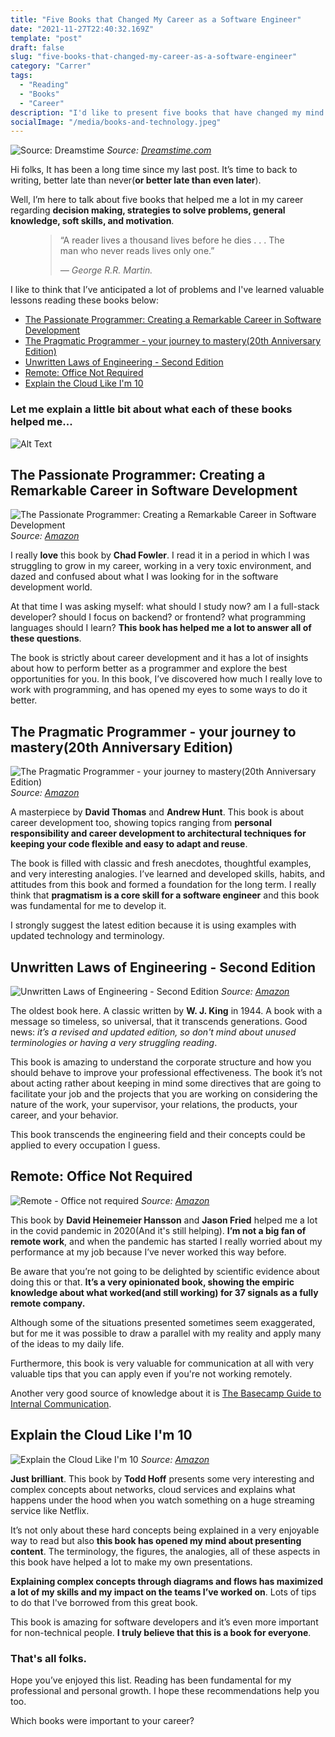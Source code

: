 ```yaml
---
title: "Five Books that Changed My Career as a Software Engineer"
date: "2021-11-27T22:40:32.169Z"
template: "post"
draft: false
slug: "five-books-that-changed-my-career-as-a-software-engineer"
category: "Carrer"
tags:
  - "Reading"
  - "Books"
  - "Career"
description: "I'd like to present five books that have changed my mind about software development showing me lots of concepts, techniques and tips. Let's see them and why I think they were so valuable to me"
socialImage: "/media/books-and-technology.jpeg"
---
```


![Source: Dreamstime](/media/books-and-technology.jpeg)
*Source: [Dreamstime.com](https://www.dreamstime.com/dictionary-modern-library-web-archive-literature-digital-culture-vector-people-reading-books-using-technology-image137941857)*

Hi folks, It has been a long time since my last post. It’s time to back to writing, better late than never(**or better late than even later**).

Well, I’m here to talk about five books that helped me a lot in my career regarding **decision making, strategies to solve problems, general knowledge, soft skills, and motivation**. 

<figure>
	<blockquote>
		<p>“A reader lives a thousand lives before he dies . . . The man who never reads lives only one.”</p>
		<footer>
			<cite>— George R.R. Martin.</cite>
		</footer>
	</blockquote>
</figure>

I like to think that I’ve anticipated a lot of problems and I've learned valuable lessons reading these books below:

- [The Passionate Programmer: Creating a Remarkable Career in Software Development](#the-passionate-programmer-creating-a-remarkable-career-in-software-development)
- [The Pragmatic Programmer - your journey to mastery(20th Anniversary Edition)](#the-pragmatic-programmer---your-journey-to-mastery(20th-anniversary-edition))
- [Unwritten Laws of Engineering - Second Edition](#unwritten-laws-of-engineering---second-edition)
- [Remote: Office Not Required](#remote-office-not-required)
- [Explain the Cloud Like I'm 10](#explain-the-cloud-like-im-10)

### Let me explain a little bit about what each of these books helped me...

![Alt Text](https://media.giphy.com/media/XoW4aVP3LhBaoB7FuJ/giphy.gif)


## The Passionate Programmer: Creating a Remarkable Career in Software Development

![The Passionate Programmer: Creating a Remarkable Career in Software Development](/media/the-passionate-programmer(cover).jpg)
*Source: [Amazon](https://images.app.goo.gl/Ya2PZMqa3n9NNzbE8)*


I really **love** this book by **Chad Fowler**. I read it in a period in which I was struggling to grow in my career, working in a very toxic environment, and dazed and confused about what I was looking for in the software development world. 

At that time I was asking myself: what should I study now? am I a full-stack developer? should I focus on backend? or frontend? what programming languages should I learn? **This book has helped me a lot to answer all of these questions**.

The book is strictly about career development and it has a lot of insights about how to perform better as a programmer and explore the best opportunities for you.
In this book, I’ve discovered how much I really love to work with programming, and has opened my eyes to some ways to do it better.

## The Pragmatic Programmer - your journey to mastery(20th Anniversary Edition)

![The Pragmatic Programmer - your journey to mastery(20th Anniversary Edition)](/media/the-pragmatic-programmer-your-journey-to-mastery.jpg)
*Source: [Amazon](https://images.app.goo.gl/iZCcYsJFcKYTujMF8)*

A masterpiece by **David Thomas** and **Andrew Hunt**. This book is about career development too, showing topics ranging from **personal responsibility and career development to architectural techniques for keeping your code flexible and easy to adapt and reuse**.

The book is filled with classic and fresh anecdotes, thoughtful examples, and very interesting analogies. I’ve learned and developed skills, habits, and attitudes from this book and formed a foundation for the long term. I really think that **pragmatism is a core skill for a software engineer** and this book was fundamental for me to develop it.

I strongly suggest the latest edition because it is using examples with updated technology and terminology.

##  Unwritten Laws of Engineering - Second Edition

![Unwritten Laws of Engineering - Second Edition](/media/the-unwritten-laws-of-engineering(cover).jpg)
*Source: [Amazon](https://images.app.goo.gl/SEVHbuMCVc4wPabb8)*

The oldest book here. A classic written by **W. J. King** in 1944. A book with a message so timeless, so universal, that it transcends generations. Good news: *it’s a revised and updated edition, so don't mind about unused terminologies or having a very struggling reading*.

This book is amazing to understand the corporate structure and how you should behave to improve your professional effectiveness. The book it’s not about acting rather about keeping in mind some directives that are going to facilitate your job and the projects that you are working on considering the nature of the work, your supervisor, your relations, the products, your career, and your behavior. 

This book transcends the engineering field and their concepts could be applied to every occupation I guess. 


## Remote: Office Not Required
![Remote - Office not required](/media/remote-office-not-required(cover).jpg)
*Source: [Amazon](https://images.app.goo.gl/4kufdZp5Cc8Kf45H6)*

This book by **David Heinemeier Hansson** and **Jason Fried** helped me a lot in the covid pandemic in 2020(And it's still helping). **I’m not a big fan of remote work**, and when the pandemic has started I really worried about my performance at my job because I’ve never worked this way before. 

Be aware that you’re not going to be delighted by scientific evidence about doing this or that. **It’s a very opinionated book, showing the empiric knowledge about what worked(and still working) for 37 signals as a fully remote company.** 

Although some of the situations presented sometimes seem exaggerated, but for me it was possible to draw a parallel with my reality and apply many of the ideas to my daily life.

Furthermore, this book is very valuable for communication at all with very valuable tips that you can apply even if you're not working remotely. 

Another very good source of knowledge about it is [The Basecamp Guide to Internal Communication](https://basecamp.com/guides/how-we-communicate).  

## Explain the Cloud Like I'm 10
![Explain the Cloud Like I'm 10](/media/explain-cloud-like-im-10-years-old.jpg)
*Source: [Amazon](https://images.app.goo.gl/9U4JUST45LGj2rhX8)*

**Just brilliant**. This book by **Todd Hoff** presents some very interesting and complex concepts about networks, cloud services and explains what happens under the hood when you watch something on a huge streaming service like Netflix.

It’s not only about these hard concepts being explained in a very enjoyable way to read but also **this book has opened my mind about presenting content**. The terminology, the figures, the analogies, all of these aspects in this book have helped a lot to make my own presentations. 

**Explaining complex concepts through diagrams and flows has maximized a lot of my skills and my impact on the teams I’ve worked on**. Lots of tips to do that I've borrowed from this great book.

This book is amazing for software developers and it’s even more important for non-technical people. **I truly believe that this is a book for everyone**. 

### **That's all folks**. 

Hope you’ve enjoyed this list. Reading has been fundamental for my professional and personal growth. I hope these recommendations help you too.

Which books were important to your career?
